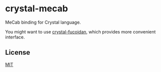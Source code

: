 # crystal-mecab
MeCab binding for Crystal language.

You might want to use [crystal-fucoidan](https://github.com/lpm11/crystal-fucoidan), which provides more convenient interface.

## License
[MIT](http://opensource.org/licenses/MIT)
